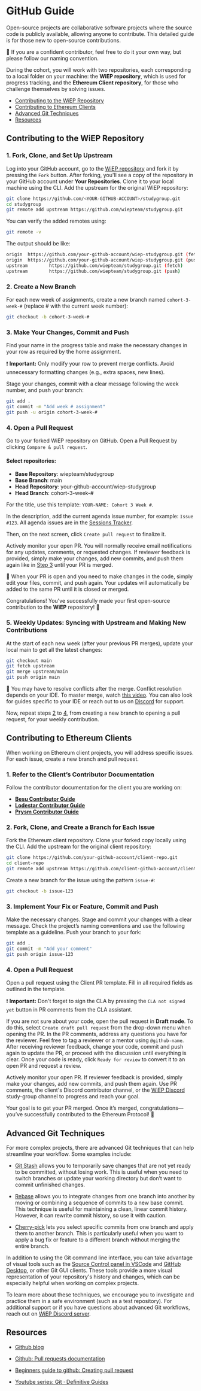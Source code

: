 # GitHub Guide

Open-source projects are collaborative software projects where the source code is publicly available, allowing anyone to contribute. This detailed guide is for those new to open-source contributions.

&#x1F4CC; If you are a confident contributor, feel free to do it your own way, but please follow our naming convention.

During the cohort, you will work with two repositories, each corresponding to a local folder on your machine: the **WiEP repository**, which is used for progress tracking, and the **Ethereum Client repository**, for those who challenge themselves by solving issues.

- [Contributing to the WiEP Repository](#contributing-to-the-wiep-repository)
- [Contributing to Ethereum Clients](#contributing-to-ethereum-clients)
- [Advanced Git Techniques](#advanced-git-techniques)
- [Resources](#resources)

## Contributing to the WiEP Repository

### 1. Fork, Clone, and Set Up Upstream

Log into your GitHub account, go to the [WiEP repository](https://github.com/wiepteam/studygroup.git) and fork it by pressing the `Fork` button. After forking, you'll see a copy of the repository in your GitHub account under **Your Repositories**. Clone it to your local machine using the CLI. Add the upstream for the original WiEP repository:

```bash
git clone https://github.com/<YOUR-GITHUB-ACCOUNT>/studygroup.git
cd studygroup
git remote add upstream https://github.com/wiepteam/studygroup.git
```

You can verify the added remotes using:

```bash
git remote -v
```

The output should be like:

```bash
origin  https://github.com/your-github-account/wiep-studygroup.git (fetch)
origin  https://github.com/your-github-account/wiep-studygroup.git (push)
upstream        https://github.com/wiepteam/studygroup.git (fetch)
upstream        https://github.com/wiepteam/studygroup.git (push)
```

### 2. Create a New Branch

For each new week of assignments, create a new branch named `cohort-3-week-#` (replace # with the current week number):

```bash
git checkout -b cohort-3-week-#
```

### 3. Make Your Changes, Commit and Push

Find your name in the progress table and make the necessary changes in your row as required by the home assignment.

&#x2757; **Important:** Only modify your row to prevent merge conflicts. Avoid unnecessary formatting changes (e.g., extra spaces, new lines).

Stage your changes, commit with a clear message following the week number, and push your branch:

```bash
git add .
git commit -m "Add week # assignment"
git push -u origin cohort-3-week-#
```

### 4. Open a Pull Request

Go to your forked WiEP repository on GitHub. Open a Pull Request by clicking `Compare & pull request`.

#### Select repositories:

- **Base Repository**: wiepteam/studygroup  
- **Base Branch**: main  
- **Head Repository**: your-github-account/wiep-studygroup  
- **Head Branch**: cohort-3-week-# 

For the title, use this template: `YOUR-NAME: Cohort 3 Week #`.

In the description, add the current agenda issue number, for example: `Issue #123`. All agenda issues are in the [Sessions Tracker](./1-sessions-tracker.md).

Then, on the next screen, click `Create pull request` to finalize it.

Actively monitor your open PR. You will normally receive email notifications for any updates, comments, or requested changes. If reviewer feedback is provided, simply make your changes, add new commits, and push them again like in [Step 3](#3-make-your-changes-commit-and-push) until your PR is merged.

&#x1F4CC; When your PR is open and you need to make changes in the code, simply edit your files, commit, and push again. Your updates will automatically be added to the same PR until it is closed or merged.

Congratulations! You've successfully made your first open-source contribution to the **WiEP** repository! &#x1F389;

### 5. Weekly Updates: Syncing with Upstream and Making New Contributions

At the start of each new week (after your previous PR merges), update your local main to get all the latest changes:

```bash
git checkout main
git fetch upstream
git merge upstream/main
git push origin main
```

&#x1F4CC; You may have to resolve conflicts after the merge. Conflict resolution depends on your IDE. To master merge, watch [this video](https://www.youtube.com/watch?v=Sqsz1-o7nXk&t=373s). You can also look for guides specific to your IDE or reach out to us on [Discord](https://discord.gg/JvEVfKBY6W) for support.

Now, repeat steps [2](#2-create-a-new-branch) to [4](#4-open-a-pull-request), from creating a new branch to opening a pull request, for your weekly contribution.

## Contributing to Ethereum Clients

When working on Ethereum client projects, you will address specific issues. For each issue, create a new branch and pull request.

### 1. Refer to the Client’s Contributor Documentation

Follow the contributor documentation for the client you are working on:

- **[Besu Contributor Guide](https://lf-hyperledger.atlassian.net/wiki/spaces/BESU/pages/22154241/First+contribution)**
- **[Lodestar Contributor Guide](https://chainsafe.github.io/lodestar/contribution/getting-started)**
- **[Prysm Contributor Guide](https://github.com/prysmaticlabs/prysm/blob/develop/CONTRIBUTING.md)**

### 2. Fork, Clone, and Create a Branch for Each Issue

Fork the Ethereum client repository.
Clone your forked copy locally using the CLI.
Add the upstream for the original client repository:

```bash
git clone https://github.com/your-github-account/client-repo.git
cd client-repo
git remote add upstream https://github.com/client-github-account/client-repo.git
```

Create a new branch for the issue using the pattern `issue-#`:

```bash
git checkout -b issue-123
```

### 3. Implement Your Fix or Feature, Commit and Push

Make the necessary changes.
Stage and commit your changes with a clear message. Check the project’s naming conventions and use the following template as a guideline.
Push your branch to your fork:

```bash
git add .
git commit -m "Add your comment"
git push origin issue-123
```

### 4. Open a Pull Request

Open a pull request using the Client PR template. Fill in all required fields as outlined in the template.

&#x2757; **Important:** Don't forget to sign the CLA by pressing the `CLA not signed yet` button in PR comments from the CLA assistant.

If you are not sure about your code, open the pull request in **Draft mode**. To do this, select `Create draft pull request` from the drop-down menu when opening the PR. In the PR comments, address any questions you have for the reviewer. Feel free to tag a reviewer or a mentor using `@github-name`. After receiving reviewer feedback, change your code, commit and push again to update the PR, or proceed with the discussion until everything is clear. Once your code is ready, click `Ready for review` to convert it to an open PR and request a review.

Actively monitor your open PR. If reviewer feedback is provided, simply make your changes, add new commits, and push them again. Use PR comments, the client's Discord contributor channel, or the [WiEP Discord](https://discord.com/invite/JvEVfKBY6W) study-group channel to progress and reach your goal.

Your goal is to get your PR merged. Once it’s merged, congratulations—you’ve successfully contributed to the Ethereum Protocol! 🎉

## Advanced Git Techniques

For more complex projects, there are advanced Git techniques that can help streamline your workflow. Some examples include:

- [Git Stash](https://youtu.be/BSLzA8oCT7g?si=wNd5gT2fLb8EUSck) allows you to temporarily save changes that are not yet ready to be committed, without losing work. This is useful when you need to switch branches or update your working directory but don’t want to commit unfinished changes.

- [Rebase](https://www.youtube.com/watch?v=qZDF7EPiS0g) allows you to integrate changes from one branch into another by moving or combining a sequence of commits to a new base commit. This technique is useful for maintaining a clean, linear commit history. However, it can rewrite commit history, so use it with caution.

- [Cherry-pick](https://www.youtube.com/watch?v=i657Bg_HAWI) lets you select specific commits from one branch and apply them to another branch. This is particularly useful when you want to apply a bug fix or feature to a different branch without merging the entire branch.

In addition to using the Git command line interface, you can take advantage of visual tools such as the [Source Control panel in VSCode](https://code.visualstudio.com/docs/editor/versioncontrol) and [GitHub Desktop](https://desktop.github.com/), or other Git GUI clients. These tools provide a more visual representation of your repository's history and changes, which can be especially helpful when working on complex projects.

To learn more about these techniques, we encourage you to investigate and practice them in a safe environment (such as a test repository). For additional support or if you have questions about advanced Git workflows, reach out on [WiEP Discord server](https://discord.com/invite/JvEVfKBY6W).

## Resources

- [Github blog](https://github.blog/developer-skills/github/)

- [Github: Pull requests documentation](https://docs.github.com/en/pull-requests)

- [Beginners guide to github: Creating pull request](https://github.blog/developer-skills/github/beginners-guide-to-github-creating-a-pull-request/)

- [Youtube series: Git &#x00B7; Definitive Guides](https://youtube.com/playlist?list=PLfU9XN7w4tFzW200TaCP1W9RTE8jRSHU5&si=VZOYptfAQglrrEl6)
